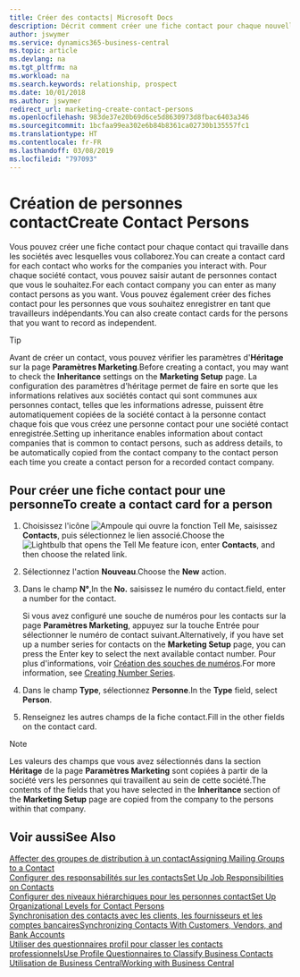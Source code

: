 ```yaml
---
title: Créer des contacts| Microsoft Docs
description: Décrit comment créer une fiche contact pour chaque nouvelle personne ou nouveau prospect avec lequel vous collaborez ou entretenez des relations professionnelles.
author: jswymer
ms.service: dynamics365-business-central
ms.topic: article
ms.devlang: na
ms.tgt_pltfrm: na
ms.workload: na
ms.search.keywords: relationship, prospect
ms.date: 10/01/2018
ms.author: jswymer
redirect_url: marketing-create-contact-persons
ms.openlocfilehash: 983de37e20b69d6ce5d8630973d8fbac6403a346
ms.sourcegitcommit: 1bcfaa99ea302e6b84b8361ca02730b135557fc1
ms.translationtype: HT
ms.contentlocale: fr-FR
ms.lasthandoff: 03/08/2019
ms.locfileid: "797093"
---
```

# <a name="create-contact-persons"></a><span data-ttu-id="8e02a-103">Création de personnes contact</span><span class="sxs-lookup"><span data-stu-id="8e02a-103">Create Contact Persons</span></span>
<span data-ttu-id="8e02a-104">Vous pouvez créer une fiche contact pour chaque contact qui travaille dans les sociétés avec lesquelles vous collaborez.</span><span class="sxs-lookup"><span data-stu-id="8e02a-104">You can create a contact card for each contact who works for the companies you interact with.</span></span> <span data-ttu-id="8e02a-105">Pour chaque société contact, vous pouvez saisir autant de personnes contact que vous le souhaitez.</span><span class="sxs-lookup"><span data-stu-id="8e02a-105">For each contact company you can enter as many contact persons as you want.</span></span> <span data-ttu-id="8e02a-106">Vous pouvez également créer des fiches contact pour les personnes que vous souhaitez enregistrer en tant que travailleurs indépendants.</span><span class="sxs-lookup"><span data-stu-id="8e02a-106">You can also create contact cards for the persons that you want to record as independent.</span></span>

> [!TIP]  
>   <span data-ttu-id="8e02a-107">Avant de créer un contact, vous pouvez vérifier les paramètres d'**Héritage** sur la page **Paramètres Marketing**.</span><span class="sxs-lookup"><span data-stu-id="8e02a-107">Before creating a contact, you may want to check the **Inheritance** settings on the **Marketing Setup** page.</span></span> <span data-ttu-id="8e02a-108">La configuration des paramètres d'héritage permet de faire en sorte que les informations relatives aux sociétés contact qui sont communes aux personnes contact, telles que les informations adresse, puissent être automatiquement copiées de la société contact à la personne contact chaque fois que vous créez une personne contact pour une société contact enregistrée.</span><span class="sxs-lookup"><span data-stu-id="8e02a-108">Setting up inheritance enables information about contact companies that is common to contact persons, such as address details, to be automatically copied from the contact company to the contact person each time you create a contact person for a recorded contact company.</span></span>

## <a name="to-create-a-contact-card-for-a-person"></a><span data-ttu-id="8e02a-109">Pour créer une fiche contact pour une personne</span><span class="sxs-lookup"><span data-stu-id="8e02a-109">To create a contact card for a person</span></span>
1. <span data-ttu-id="8e02a-110">Choisissez l'icône ![Ampoule qui ouvre la fonction Tell Me](media/ui-search/search_small.png "Dites-moi ce que vous voulez faire"), saisissez **Contacts**, puis sélectionnez le lien associé.</span><span class="sxs-lookup"><span data-stu-id="8e02a-110">Choose the ![Lightbulb that opens the Tell Me feature](media/ui-search/search_small.png "Tell me what you want to do") icon, enter **Contacts**, and then choose the related link.</span></span>
2. <span data-ttu-id="8e02a-111">Sélectionnez l'action **Nouveau**.</span><span class="sxs-lookup"><span data-stu-id="8e02a-111">Choose the **New** action.</span></span>
3. <span data-ttu-id="8e02a-112">Dans le champ **N°**,</span><span class="sxs-lookup"><span data-stu-id="8e02a-112">In the **No.**</span></span> <span data-ttu-id="8e02a-113">saisissez le numéro du contact.</span><span class="sxs-lookup"><span data-stu-id="8e02a-113">field, enter a number for the contact.</span></span>

    <span data-ttu-id="8e02a-114">Si vous avez configuré une souche de numéros pour les contacts sur la page **Paramètres Marketing**, appuyez sur la touche Entrée pour sélectionner le numéro de contact suivant.</span><span class="sxs-lookup"><span data-stu-id="8e02a-114">Alternatively, if you have set up a number series for contacts on the **Marketing Setup** page, you can press the Enter key to select the next available contact number.</span></span> <span data-ttu-id="8e02a-115">Pour plus d'informations, voir [Création des souches de numéros](ui-create-number-series.md).</span><span class="sxs-lookup"><span data-stu-id="8e02a-115">For more information, see [Creating Number Series](ui-create-number-series.md).</span></span>
4. <span data-ttu-id="8e02a-116">Dans le champ **Type**, sélectionnez **Personne**.</span><span class="sxs-lookup"><span data-stu-id="8e02a-116">In the **Type** field, select **Person**.</span></span>
5. <span data-ttu-id="8e02a-117">Renseignez les autres champs de la fiche contact.</span><span class="sxs-lookup"><span data-stu-id="8e02a-117">Fill in the other fields on the contact card.</span></span>

> [!NOTE]  
>   <span data-ttu-id="8e02a-118">Les valeurs des champs que vous avez sélectionnés dans la section **Héritage** de la page **Paramètres Marketing** sont copiées à partir de la société vers les personnes qui travaillent au sein de cette société.</span><span class="sxs-lookup"><span data-stu-id="8e02a-118">The contents of the fields that you have selected in the **Inheritance** section of the **Marketing Setup** page are copied from the company to the persons within that company.</span></span>

## <a name="see-also"></a><span data-ttu-id="8e02a-119">Voir aussi</span><span class="sxs-lookup"><span data-stu-id="8e02a-119">See Also</span></span>
[<span data-ttu-id="8e02a-120">Affecter des groupes de distribution à un contact</span><span class="sxs-lookup"><span data-stu-id="8e02a-120">Assigning Mailing Groups to a Contact</span></span>](marketing-mailing-groups.md#AssignMailGroupContact)  
[<span data-ttu-id="8e02a-121">Configurer des responsabilités sur les contacts</span><span class="sxs-lookup"><span data-stu-id="8e02a-121">Set Up Job Responsibilities on Contacts</span></span>](marketing-job-responsibilities.md)  
[<span data-ttu-id="8e02a-122">Configurer des niveaux hiérarchiques pour les personnes contact</span><span class="sxs-lookup"><span data-stu-id="8e02a-122">Set Up Organizational Levels for Contact Persons</span></span>](marketing-organizational-levels.md)  
[<span data-ttu-id="8e02a-123">Synchronisation des contacts avec les clients, les fournisseurs et les comptes bancaires</span><span class="sxs-lookup"><span data-stu-id="8e02a-123">Synchronizing Contacts With Customers, Vendors, and Bank Accounts</span></span>](marketing-synchronize-contacts-customers-vendors-bank-accounts.md)  
[<span data-ttu-id="8e02a-124">Utiliser des questionnaires profil pour classer les contacts professionnels</span><span class="sxs-lookup"><span data-stu-id="8e02a-124">Use Profile Questionnaires to Classify Business Contacts</span></span>](marketing-create-contact-profile-questionnaire.md)  
[<span data-ttu-id="8e02a-125">Utilisation de Business Central</span><span class="sxs-lookup"><span data-stu-id="8e02a-125">Working with Business Central</span></span>](ui-work-product.md)  

